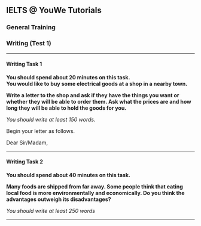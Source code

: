## IELTS @ YouWe Tutorials
### General Training

### Writing (Test 1)

---

#### Writing Task 1

**You should spend about 20 minutes on this task.**  
**You would like to buy some electrical goods at a shop in a nearby town.**  

**Write a letter to the shop and ask if they have the things you want or whether they will be able to order them. Ask what the prices are and how long they will be able to hold the goods for you.**

*You should write at least 150 words.*  

Begin your letter as follows.  

Dear Sir/Madam,

---

#### Writing Task 2  

**You should spend about 40 minutes on this task.**

**Many foods are shipped from far away. Some people think that eating local food is more environmentally and economically.  Do you think the advantages outweigh its disadvantages?**

*You should write at least 250 words*

---
